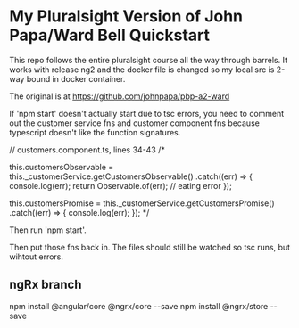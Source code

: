 # My Pluralsight Version of John Papa/Ward Bell Quickstart
This repo follows the entire pluralsight course all the way through barrels. 
It works with release ng2 and the docker file is changed so my local src is 2-way bound in docker container. 

The original is at https://github.com/johnpapa/pbp-a2-ward

If 'npm start' doesn't actually start due to tsc errors, you 
need to comment out the customer service fns and customer component fns
because typescript doesn't like the function signatures.

// customers.component.ts, lines 34-43
/*

this.customersObservable = this._customerService.getCustomersObservable()
.catch((err) => {
    console.log(err);
    return Observable.of(err); // eating error
});

this.customersPromise = this._customerService.getCustomersPromise()
.catch((err) => {
    console.log(err);
}); 
*/

Then run 'npm start'.

Then put those fns back in. The files should still be watched so tsc runs, but wihtout errors. 

## ngRx branch
npm install @angular/core @ngrx/core --save
npm install @ngrx/store --save